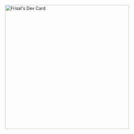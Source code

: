 <a href="https://app.daily.dev/itsfrisal"><img src="https://api.daily.dev/devcards/fc2022a5a64140c8b85c72f58c932b63.png?r=v6r" width="400" alt="Frisal's Dev Card"/></a>
